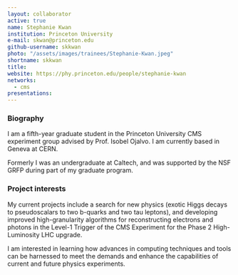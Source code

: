 ```yaml
---
layout: collaborator
active: true
name: Stephanie Kwan
institution: Princeton University
e-mail: skwan@princeton.edu
github-username: skkwan
photo: "/assets/images/trainees/Stephanie-Kwan.jpeg"
shortname: skkwan
title: 
website: https://phy.princeton.edu/people/stephanie-kwan
networks:
  - cms
presentations:
---
```


### Biography
I am a fifth-year graduate student in the Princeton University CMS experiment group advised by Prof. Isobel Ojalvo. I am currently based in Geneva at CERN. 

Formerly I was an undergraduate at Caltech, and was supported by the NSF GRFP during part of my graduate program.

### Project interests
My current projects include a search for new physics (exotic Higgs decays to pseudoscalars to two b-quarks and two tau leptons), and developing improved high-granularity algorithms for reconstructing electrons and photons in the Level-1 Trigger of the CMS Experiment for the Phase 2 High-Luminosity LHC upgrade. 

I am interested in learning how advances in computing techniques and tools can be harnessed to meet the demands and enhance the capabilities of current and future physics experiments.